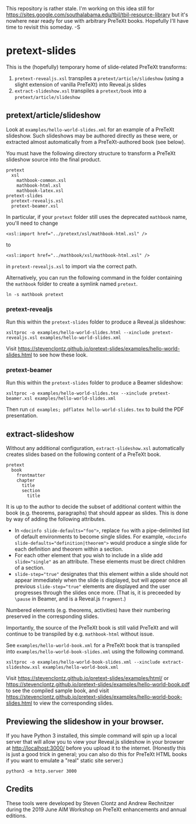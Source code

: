 This repository is rather stale. I'm working on this idea still
for https://sites.google.com/southalabama.edu/tbil/tbil-resource-library
but it's nowhere near ready for use with arbitrary
PreTeXt books. Hopefully I'll have time to revisit this
someday. -S

# pretext-slides

This is the (hopefully) temporary home of slide-related 
PreTeXt transforms:

1. `pretext-revealjs.xsl` transpiles a `pretext/article/slideshow`
(using a slight extension of vanilla PreTeXt) into Reveal.js slides
3. `extract-slideshow.xsl` transpiles a `pretext/book`
into a `pretext/article/slideshow`

## pretext/article/slideshow

Look at `examples/hello-world-slides.xml` for an example of a
PreTeXt slideshow. Such slideshows may be authored directly
as these were,
or extracted almost automatically from a PreTeXt-authored
book (see below). 

You must have the following directory structure to transform
a PreTeXt slideshow source into the final product.

```
pretext
  xsl
    mathbook-common.xsl
    mathbook-html.xsl
    mathbook-latex.xsl
pretext-slides
  pretext-revealjs.xsl
  pretext-beamer.xsl
```

In particular, if your `pretext` folder still uses the deprecated
`mathbook` name, you'll need to change

```
<xsl:import href="../pretext/xsl/mathbook-html.xsl" />
```

to

```
<xsl:import href="../mathbook/xsl/mathbook-html.xsl" />
```

in `pretext-revealjs.xsl` to import via the correct path.

Alternatively, you can run the following command in the folder containing
the `mathbook` folder to create a symlink named `pretext`.

```
ln -s mathbook pretext
```

### pretext-revealjs

Run this within the `pretext-slides` folder to produce a Reveal.js slideshow:

```
xsltproc -o examples/hello-world-slides.html --xinclude pretext-revealjs.xsl examples/hello-world-slides.xml
```

Visit <https://stevenclontz.github.io/pretext-slides/examples/hello-world-slides.html>
to see how these look.

### pretext-beamer

Run this within the `pretext-slides` folder to produce a Beamer slideshow:

```
xsltproc -o examples/hello-world-slides.tex --xinclude pretext-beamer.xsl examples/hello-world-slides.xml
```

Then run `cd examples; pdflatex hello-world-slides.tex` to build the PDF presentation.

## extract-slideshow

Without any additional configuration, 
`extract-slideshow.xsl` automatically creates
slides based on the following content of a PreTeXt book.

```
pretext
  book
    frontmatter
    chapter
      title
      section
        title
```

It is up to the author to decide the subset of additional
content within the book (e.g. theorems, paragraphs) that should
appear as slides. This is done by way of adding the following
attributes.

- In `<docinfo slide-defaults="foo">`, replace `foo` with a
  pipe-delimited list of default environments to become single
  slides. For example, 
  `<docinfo slide-defaults="definition|theorem">`
  would produce a single slide for each definition and theorem
  within a section.
- For each other element that you wish to include in a slide
  add `slide="single"` as an attribute. These elements must
  be direct children of a section.
- `slide-step="true"` designates that this element within a slide
  should not appear immediately when the slide is displayed,
  but will appear once all previous `slide-step="true"` elements
  are displayed and the user progresses through the slides once
  more. (That is, it is preceeded by `\pause` in Beamer, and
  is a Reveal.js `fragment`.)

Numbered elements (e.g. theorems, activities) have their
numbering preserved in the corresponding slides.

Importantly, the source of the PreTeXt book is still valid
PreTeXt and will continue to be transpiled by e.g. 
`mathbook-html` without issue.

See `examples/hello-world-book.xml` for a PreTeXt book
that is transpiled into `examples/hello-world-book-slides.xml` 
using the following command.

```
xsltproc -o examples/hello-world-book-slides.xml --xinclude extract-slideshow.xsl examples/hello-world-book.xml
```

Visit <https://stevenclontz.github.io/pretext-slides/examples/html/> or
<https://stevenclontz.github.io/pretext-slides/examples/hello-world-book.pdf> to
see the compiled sample book, and visit
<https://stevenclontz.github.io/pretext-slides/examples/hello-world-book-slides.html>
to view the corresponding slides.

## Previewing the slideshow in your browser.

If you have Python 3 installed, this simple command will
spin up a local server that will allow you to view
your Reveal.js slideshow in your browser at 
<http://localhost:3000/> before you upload it to the internet.
(Honestly this is just a good trick in general; you can also
do this for PreTeXt HTML books if you want to emulate a
"real" static site server.)

```
python3 -m http.server 3000
```

## Credits

These tools were developed by Steven Clontz and
Andrew Rechnitzer during the 2019 June AIM
Workshop on PreTeXt enhancements and annual editions.
